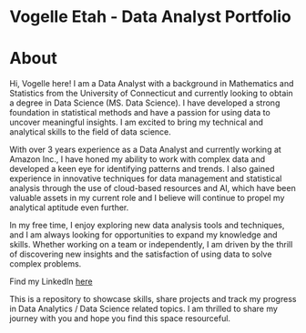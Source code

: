 # Vogelle Etah - Data Analyst Portfolio
# About
Hi, Vogelle here! I am a Data Analyst with a background in Mathematics and Statistics from the University of Connecticut and currently looking to obtain a degree in Data Science (MS. Data Science). I have developed a strong foundation in statistical methods and have a passion for using data to uncover meaningful insights. I am excited to bring my technical and analytical skills to the field of data science.

With over 3 years experience as a Data Analyst and currently working at Amazon Inc., I have honed my ability to work with complex data and developed a keen eye for identifying patterns and trends. I also gained experience in innovative techniques for data management and statistical analysis through the use of cloud-based resources and AI, which have been valuable assets in my current role and I believe will continue to propel my analytical aptitude even further. 

In my free time, I enjoy exploring new data analysis tools and techniques, and I am always looking for opportunities to expand my knowledge and skills. Whether working on a team or independently, I am driven by the thrill of discovering new insights and the satisfaction of using data to solve complex problems.

Find my LinkedIn [ here ](http://www.linkedin.com/in/vogelle3etah)

This is a repository to showcase skills, share projects and track my progress in Data Analytics / Data Science related topics. I am thrilled to share my journey with you and hope you find this space resourceful.

